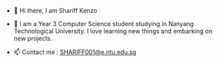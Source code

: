 - 👋 Hi there, I am Shariff Kenzo
- 👀 I am a Year 3 Computer Science student studying in Nanyang Technological University. I love learning new things and embarking on new projects.

- 📫 Contact me : SHARIFF001@e.ntu.edu.sg








<!---
ShariffKenzo/ShariffKenzo is a ✨ special ✨ repository because its `README.md` (this file) appears on your GitHub profile.
You can click the Preview link to take a look at your changes.
--->
